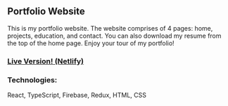## Portfolio Website
This is my portfolio website. The website comprises of 4 pages: home, projects, education, and contact. You can also download my resume from the top of the home page. Enjoy your tour of my portfolio!

### [Live Version! (Netlify)](https://khaledalhariri.com)

### Technologies:
React, TypeScript, Firebase, Redux, HTML, CSS
